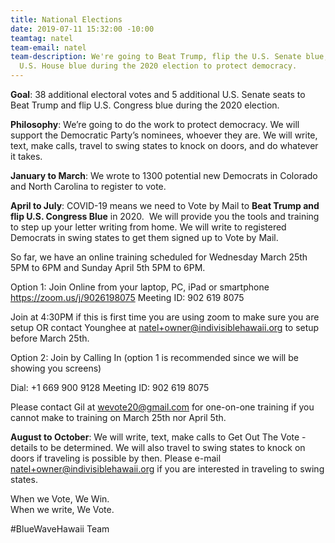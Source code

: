 ```yaml
---
title: National Elections
date: 2019-07-11 15:32:00 -10:00
teamtag: natel
team-email: natel
team-description: We're going to Beat Trump, flip the U.S. Senate blue, and keep the
  U.S. House blue during the 2020 election to protect democracy.
---
```


**Goal**: 38 additional electoral votes and 5 additional U.S. Senate seats to Beat Trump and flip U.S. Congress blue during the 2020 election.

**Philosophy**: We’re going to do the work to protect democracy.  We will support the Democratic Party’s nominees, whoever they are.  We will write, text, make calls, travel to swing states to knock on doors, and do whatever it takes.  

**January to March**: We wrote to 1300 potential new Democrats in Colorado and North Carolina to register to vote.

**April to July**: COVID-19 means we need to Vote by Mail to **Beat Trump and flip U.S. Congress Blue** in 2020.  We will provide you the tools and training to step up your letter writing from home. We will write to registered Democrats in swing states to get them signed up to Vote by Mail. 

So far, we have an online training scheduled for Wednesday March 25th 5PM to 6PM and Sunday April 5th 5PM to 6PM.  

Option 1: Join Online from your laptop, PC, iPad or smartphone 
https://zoom.us/j/9026198075
Meeting ID: 902 619 8075

Join at 4:30PM if this is first time you are using zoom to make sure you are setup OR contact Younghee at natel+owner@indivisiblehawaii.org to setup before March 25th.  

Option 2: Join by Calling In (option 1 is recommended since we will be showing you screens)

Dial: +1 669 900 9128 
Meeting ID: 902 619 8075

Please contact Gil at wevote20@gmail.com for one-on-one training if you cannot make to training on March 25th nor April 5th.

**August to October**: We will write, text, make calls to Get Out The Vote - details to be determined. We will also travel to swing states to knock on doors if traveling is possible by then.  Please e-mail natel+owner@indivisiblehawaii.org if you are interested in traveling to swing states.

When we Vote, We Win.  
When we write, We Vote. 

#BlueWaveHawaii Team